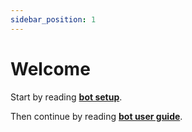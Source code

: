 ```yaml
---
sidebar_position: 1
---
```


# Welcome

Start by reading **[bot setup](./setup)**.

Then continue by reading **[bot user guide](/docs/category/user-guide)**.